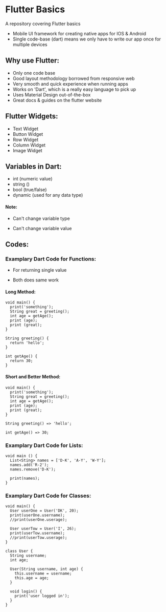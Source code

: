 # Flutter Basics

A repository covering Flutter basics

- Mobile UI framework for creating native apps for IOS & Android
- Single code-base (dart) means we only have to write our app once for multiple devices

## Why use Flutter:

- Only one code base
- Good layout methodology borrowed from responsive web
- Very smooth and quick experience when running apps
- Works on 'Dart', which is a really easy language to pick up
- Uses Material Design out-of-the-box
- Great docs & guides on the flutter website

## Flutter Widgets:

- Text Widget
- Button Widget
- Row Widget
- Column Widget
- Image Widget

## Variables in Dart:

- int (numeric value)
- string ()
- bool (true/false)
- dynamic (used for any data type)

#### Note:
- Can't change variable type

- Can't change variable value

## Codes:

### Examplary Dart Code for Functions:

- For returning single value 

- Both does same work

#### Long Method:

    void main() {
      print('something');
      String great = greeting();
      int age = getAge();
      print (age);
      print (great);
    }

    String greeting() {
      return 'hello';
    }

    int getAge() {
      return 30;
    } 

#### Short and Better Method:

    void main() {
      print('something');
      String great = greeting();
      int age = getAge();
      print (age);
      print (great);
    }

    String greeting() => 'hello';

    int getAge() => 30; 

### Examplary Dart Code for Lists:

    void main () {
      List<Sting> names = ['D-K', 'A-Y', 'W-Y'];
      names.add('R-2');
      names.remove('D-K');

      print(names);
    }

### Examplary Dart Code for Classes:

    void main() {
      User userOne = User('DK', 20);
      print(userOne.username);
      //print(userOne.userage);

      User userTow = User('I', 26);
      print(userTow.username);
      //print(userTow.userage);
    }

    class User {
      String username;
      int age;

      User(String username, int age) {
        this.username = username;
        this.age = age;
      }

      void login() {
        print('user logged in');
      }
    }

    











